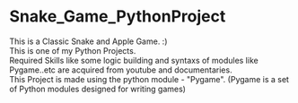 # Snake_Game_PythonProject

This is a Classic Snake and Apple Game.  :)
<br>
This is one of my Python Projects.
<br>
Required Skills like some logic building and syntaxs of modules like Pygame..etc are acquired from youtube and documentaries.
<br>
This Project is made using the python module - "Pygame". (Pygame is a set of Python modules designed for writing games)

